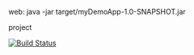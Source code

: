 web: java -jar target/myDemoApp-1.0-SNAPSHOT.jar

project

[![Build Status](https://app.travis-ci.com/alperentanyel/myDemoApp.svg?token=DypvyPrLZiN4gtNUHDHp&branch=master)](https://app.travis-ci.com/alperentanyel/myDemoApp)